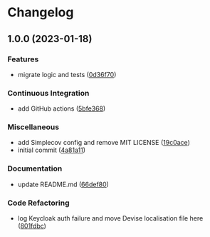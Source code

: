 # Changelog

## 1.0.0 (2023-01-18)


### Features

* migrate logic and tests ([0d36f70](https://github.com/nla/catalogue-patrons/commit/0d36f70c27f42672e0762d0ea1b24b706e474b61))


### Continuous Integration

* add GitHub actions ([5bfe368](https://github.com/nla/catalogue-patrons/commit/5bfe3683955e05f881f63fcb37f604acefb42ff1))


### Miscellaneous

* add Simplecov config and remove MIT LICENSE ([19c0ace](https://github.com/nla/catalogue-patrons/commit/19c0ace08e8cd45eee103fa8344b05eb4d9172e1))
* initial commit ([4a81a11](https://github.com/nla/catalogue-patrons/commit/4a81a11065b09d339e377beefaba8f6ebbf9f2e3))


### Documentation

* update README.md ([66def80](https://github.com/nla/catalogue-patrons/commit/66def80d80de63ab389c3d5118d4c0b43615ab3e))


### Code Refactoring

* log Keycloak auth failure and move Devise localisation file here ([801fdbc](https://github.com/nla/catalogue-patrons/commit/801fdbc259a250c1be3db1e797e7c7e73b291a16))
